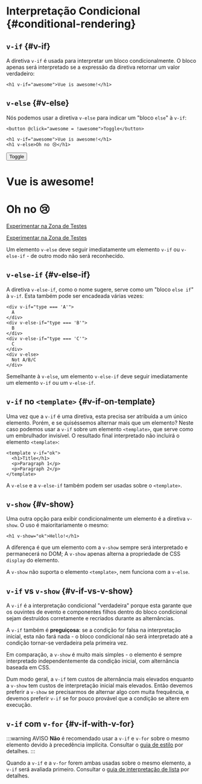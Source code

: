 # Interpretação Condicional {#conditional-rendering}

<div class="options-api">
  <VueSchoolLink href="https://vueschool.io/lessons/conditional-rendering-in-vue-3" title="Aula Gratuita de Interpretação Condicional da Vue.js"/>
</div>

<div class="composition-api">
  <VueSchoolLink href="https://vueschool.io/lessons/vue-fundamentals-capi-conditionals-in-vue" title="Aula Gratuita de Interpretação Condicional da Vue.js"/>
</div>

<script setup>
import { ref } from 'vue'
const awesome = ref(true)
</script>

## `v-if` {#v-if}

A diretiva `v-if` é usada para interpretar um bloco condicionalmente. O bloco apenas será interpretado se a expressão da diretiva retornar um valor verdadeiro:

```vue-html
<h1 v-if="awesome">Vue is awesome!</h1>
```

## `v-else` {#v-else}

Nós podemos usar a diretiva `v-else` para indicar um "bloco `else`" à `v-if`:

```vue-html
<button @click="awesome = !awesome">Toggle</button>

<h1 v-if="awesome">Vue is awesome!</h1>
<h1 v-else>Oh no 😢</h1>
```

<div class="demo">
  <button @click="awesome = !awesome">Toggle</button>
  <h1 v-if="awesome">Vue is awesome!</h1>
  <h1 v-else>Oh no 😢</h1>
</div>

<div class="composition-api">

[Experimentar na Zona de Testes](https://play.vuejs.org/#eNpFjkEOgjAQRa8ydIMulLA1hegJ3LnqBskAjdA27RQXhHu4M/GEHsEiKLv5mfdf/sBOxux7j+zAuCutNAQOyZtcKNkZbQkGsFjBCJXVHcQBjYUSqtTKERR3dLpDyCZmQ9bjViiezKKgCIGwM21BGBIAv3oireBYtrK8ZYKtgmg5BctJ13WLPJnhr0YQb1Lod7JaS4G8eATpfjMinjTphC8wtg7zcwNKw/v5eC1fnvwnsfEDwaha7w==)

</div>
<div class="options-api">

[Experimentar na Zona de Testes](https://play.vuejs.org/#eNpFjj0OwjAMha9iMsEAFWuVVnACNqYsoXV/RJpEqVOQqt6DDYkTcgRSWoplWX7y56fXs6O1u84jixlvM1dbSoXGuzWOIMdCekXQCw2QS5LrzbQLckje6VEJglDyhq1pMAZyHidkGG9hhObRYh0EYWOVJAwKgF88kdFwyFSdXRPBZidIYDWvgqVkylIhjyb4ayOIV3votnXxfwrk2SPU7S/PikfVfsRnGFWL6akCbeD9fLzmK4+WSGz4AA5dYQY=)

</div>

Um elemento `v-else` deve seguir imediatamente um elemento `v-if` ou `v-else-if` - de outro modo não será reconhecido.

## `v-else-if` {#v-else-if}

A diretiva `v-else-if`, como o nome sugere, serve como um "bloco `else if`" à `v-if`. Esta também pode ser encadeada várias vezes:

```vue-html
<div v-if="type === 'A'">
  A
</div>
<div v-else-if="type === 'B'">
  B
</div>
<div v-else-if="type === 'C'">
  C
</div>
<div v-else>
  Not A/B/C
</div>
```

Semelhante à `v-else`, um elemento `v-else-if` deve seguir imediatamente um elemento `v-if` ou um `v-else-if`.

## `v-if` no `<template>` {#v-if-on-template}

Uma vez que a `v-if` é uma diretiva, esta precisa ser atribuída a um único elemento. Porém, e se quiséssemos alternar mais que um elemento? Neste caso podemos usar a `v-if` sobre um elemento `<template>`, que serve como um embrulhador invisível. O resultado final interpretado não incluirá o elemento `<template>`:

```vue-html
<template v-if="ok">
  <h1>Title</h1>
  <p>Paragraph 1</p>
  <p>Paragraph 2</p>
</template>
```

A `v-else` e a `v-else-if` também podem ser usadas sobre o `<template>`.

## `v-show` {#v-show}

Uma outra opção para exibir condicionalmente um elemento é a diretiva `v-show`. O uso é maioritariamente o mesmo:

```vue-html
<h1 v-show="ok">Hello!</h1>
```

A diferença é que um elemento com a `v-show` sempre será interpretado e permanecerá no DOM; A `v-show` apenas alterna a propriedade de CSS `display` do elemento.

A `v-show` não suporta o elemento `<template>`, nem funciona com a `v-else`.

## `v-if` vs `v-show` {#v-if-vs-v-show}

A `v-if` é a interpretação condicional "verdadeira" porque esta garante que os ouvintes de evento e componentes filhos dentro do bloco condicional sejam destruídos corretamente e recriados durante as alternâncias.

A `v-if` também é **preguiçosa**: se a condição for falsa na interpretação inicial, esta não fará nada - o bloco condicional não será interpretado até a condição tornar-se verdadeira pela primeira vez.

Em comparação, a `v-show` é muito mais simples - o elemento é sempre interpretado independentemente da condição inicial, com alternância baseada em CSS.

Dum modo geral, a `v-if` tem custos de alternância mais elevados enquanto a `v-show` tem custos de interpretação inicial mais elevados. Então devemos preferir a `v-show` se precisarmos de alternar algo com muita frequência, e devemos preferir `v-if` se for pouco provável que a condição se altere em execução.

## `v-if` com `v-for` {#v-if-with-v-for}

:::warning AVISO
**Não** é recomendado usar a `v-if` e `v-for` sobre o mesmo elemento devido à precedência implícita. Consultar o [guia de estilo](/style-guide/rules-essential#avoid-v-if-with-v-for) por detalhes.
:::

Quando a `v-if` e a `v-for` forem ambas usadas sobre o mesmo elemento, a `v-if` será avaliada primeiro. Consultar o [guia de interpretação de lista](list#v-for-with-v-if) por detalhes.

